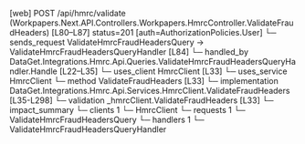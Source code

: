 [web] POST /api/hmrc/validate  (Workpapers.Next.API.Controllers.Workpapers.HmrcController.ValidateFraudHeaders)  [L80–L87] status=201 [auth=AuthorizationPolicies.User]
  └─ sends_request ValidateHmrcFraudHeadersQuery -> ValidateHmrcFraudHeadersQueryHandler [L84]
    └─ handled_by DataGet.Integrations.Hmrc.Api.Queries.ValidateHmrcFraudHeadersQueryHandler.Handle [L22–L35]
      └─ uses_client HmrcClient [L33]
      └─ uses_service HmrcClient
        └─ method ValidateFraudHeaders [L33]
          └─ implementation DataGet.Integrations.Hmrc.Api.Services.HmrcClient.ValidateFraudHeaders [L35-L298]
      └─ validation _hmrcClient.ValidateFraudHeaders [L33]
  └─ impact_summary
    └─ clients 1
      └─ HmrcClient
    └─ requests 1
      └─ ValidateHmrcFraudHeadersQuery
    └─ handlers 1
      └─ ValidateHmrcFraudHeadersQueryHandler

